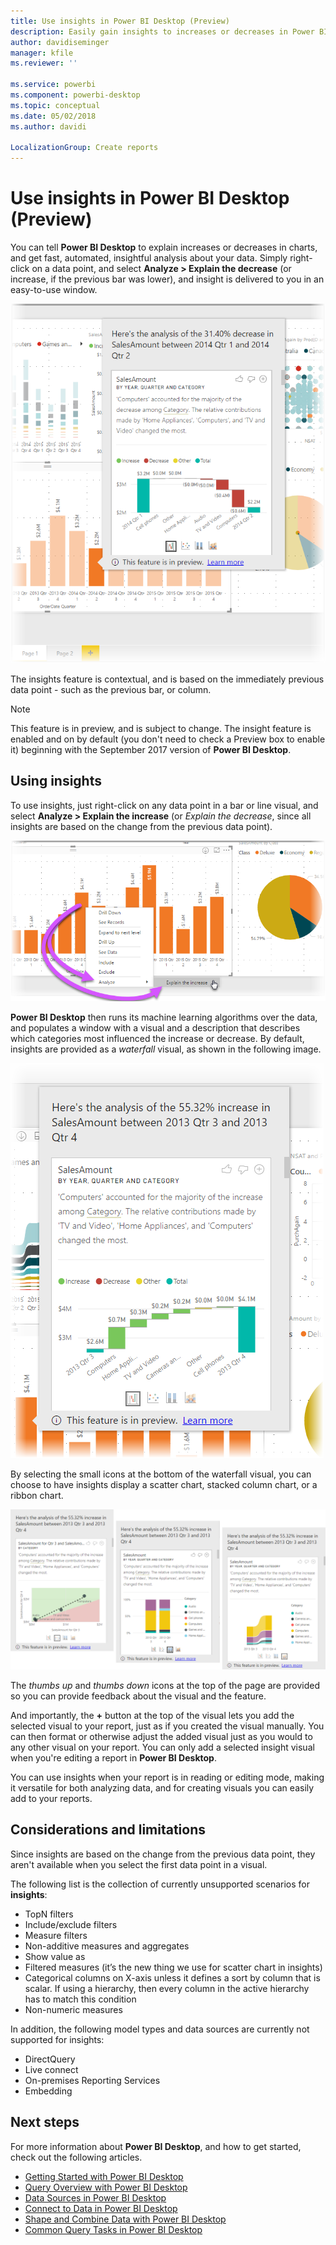 ```yaml
---
title: Use insights in Power BI Desktop (Preview)
description: Easily gain insights to increases or decreases in Power BI Desktop
author: davidiseminger
manager: kfile
ms.reviewer: ''

ms.service: powerbi
ms.component: powerbi-desktop
ms.topic: conceptual
ms.date: 05/02/2018
ms.author: davidi

LocalizationGroup: Create reports
---
```

# Use insights in Power BI Desktop (Preview)
You can tell **Power BI Desktop** to explain increases or decreases in charts, and get fast, automated, insightful analysis about your data. Simply right-click on a data point, and select **Analyze > Explain the decrease** (or increase, if the previous bar was lower), and insight is delivered to you in an easy-to-use window.

![](media/desktop-insights/insights_01.png)

The insights feature is contextual, and is based on the immediately previous data point - such as the previous bar, or column.

> [!NOTE]
> This feature is in preview, and is subject to change. The insight feature is enabled and on by default (you don't need to check a Preview box to enable it) beginning with the September 2017 version of **Power BI Desktop**.
> 
> 

## Using insights
To use insights, just right-click on any data point in a bar or line visual, and select **Analyze > Explain the increase** (or *Explain the decrease*, since all insights are based on the change from the previous data point).

![](media/desktop-insights/insights_02.png)

**Power BI Desktop** then runs its machine learning algorithms over the data, and populates a window with a visual and a description that describes which categories most influenced the increase or decrease. By default, insights are provided as a *waterfall* visual, as shown in the following image.

![](media/desktop-insights/insights_03.png)

By selecting the small icons at the bottom of the waterfall visual, you can choose to have insights display a scatter chart, stacked column chart, or a ribbon chart.

![](media/desktop-insights/insights_04.png)

The *thumbs up* and *thumbs down* icons at the top of the page are provided so you can provide feedback about the visual and the feature.

And importantly, the **+** button at the top of the visual lets you add the selected visual to your report, just as if you created the visual manually. You can then format or otherwise adjust the added visual just as you would to any other visual on your report. You can only add a selected insight visual when you're editing a report in **Power BI Desktop**.

You can use insights when your report is in reading or editing mode, making it versatile for both analyzing data, and for creating visuals you can easily add to your reports.

## Considerations and limitations
Since insights are based on the change from the previous data point, they aren't available when you select the first data point in a visual. 

The following list is the collection of currently unsupported scenarios for **insights**:

* TopN filters
* Include/exclude filters
* Measure filters
* Non-additive measures and aggregates
* Show value as
* Filtered measures (it’s the new thing we use for scatter chart in insights)
* Categorical columns on X-axis unless it defines a sort by column that is scalar. If using a hierarchy, then every column in the active hierarchy has to match this condition
* Non-numeric measures

In addition, the following model types and data sources are currently not supported for insights:

* DirectQuery
* Live connect
* On-premises Reporting Services
* Embedding

## Next steps
For more information about **Power BI Desktop**, and how to get started, check out the following articles.

* [Getting Started with Power BI Desktop](desktop-getting-started.md)
* [Query Overview with Power BI Desktop](desktop-query-overview.md)
* [Data Sources in Power BI Desktop](desktop-data-sources.md)
* [Connect to Data in Power BI Desktop](desktop-connect-to-data.md)
* [Shape and Combine Data with Power BI Desktop](desktop-shape-and-combine-data.md)
* [Common Query Tasks in Power BI Desktop](desktop-common-query-tasks.md)   

